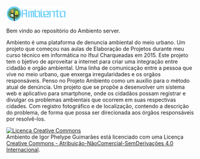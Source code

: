<img src="img/logo_ambiento.png">

Bem vindo ao repositório do Ambiento server.

Ambiento é uma plataforma de denuncia ambiental do meio urbano.
Um projeto que começou nas aulas de Elaboração de Projetos durante meu curso técnico em informática no Ifsul Charqueadas em 2015.
Este projeto tem o bjetivo de aproveitar a internet para criar uma integração entre cidadão e orgão ambiental.
Uma linha de comunicação entre a pessoa que vive no meio urbano, que enxerga irregularidades e os orgãos responsáveis.
Penso no Projeto Ambiento como um auxílio para o método atual de denúncia. Um projeto que se propõe a desenvolver um sistema web e aplicativo para smartphone, onde os cidadãos possam registrar e divulgar os problemas ambientais que ocorrem em suas respectivas cidades. Com registro fotográfico e de localização, contendo a descrição do problema, de forma que possa ser direcionada aos órgãos responsáveis por resolvê-los.

<a rel="license" href="http://creativecommons.org/licenses/by-nc-nd/4.0/"><img alt="Licença Creative Commons" style="border-width:0" src="https://i.creativecommons.org/l/by-nc-nd/4.0/88x31.png" /></a><br /><span xmlns:dct="http://purl.org/dc/terms/" property="dct:title">Ambiento</span> de <span xmlns:cc="http://creativecommons.org/ns#" property="cc:attributionName">Igor Phelype Guimarães</span> está licenciado com uma Licença <a rel="license" href="http://creativecommons.org/licenses/by-nc-nd/4.0/">Creative Commons - Atribuição-NãoComercial-SemDerivações 4.0 Internacional</a>.
